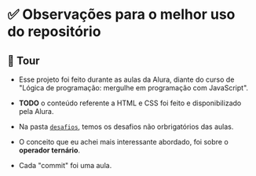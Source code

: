 # ✅ Observações para o melhor uso do repositório

## 💫 Tour

- Esse projeto foi feito durante as aulas da Alura, diante do curso de "Lógica de programação: mergulhe em programação com JavaScript".

- **TODO** o conteúdo referente a HTML e CSS foi feito e disponibilizado pela Alura.

-  Na pasta [`desafios`](https://github.com/JPLabussiereF/Logica-js-projeto-Alura/tree/main/desafios), temos os desafios não orbrigatórios das aulas.

- O conceito que eu achei mais interessante abordado, foi sobre o **operador ternário**.

- Cada "commit" foi uma aula.


